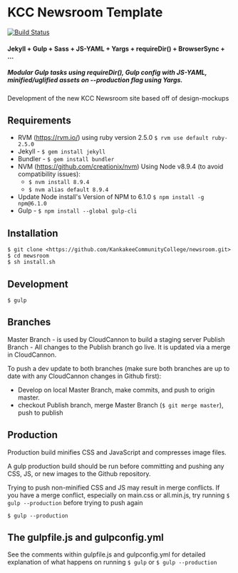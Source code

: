 # KCC Newsroom Template

[![Build Status](https://travis-ci.org/KankakeeCommunityCollege/newsroom.svg?branch=publish)](https://travis-ci.org/KankakeeCommunityCollege/newsroom)

#### Jekyll + Gulp + Sass + JS-YAML + Yargs + requireDir() + BrowserSync + ...

##### Modular Gulp tasks using requireDir(), Gulp config with JS-YAML, minified/uglified assets on --production flag using Yargs. 

Development of the new KCC Newsroom site based off of design-mockups

## Requirements
- RVM (<https://rvm.io/>) using ruby version 2.5.0 `$ rvm use default ruby-2.5.0`
- Jekyll - `$ gem install jekyll`
- Bundler - `$ gem install bundler`
- NVM (<https://github.com/creationix/nvm>) Using Node v8.9.4 (to avoid compatibility issues):
	- `$ nvm install 8.9.4`
	- `$ nvm alias default 8.9.4`
- Update Node install's Version of NPM to 6.1.0 `$ npm install -g npm@6.1.0`
- Gulp - `$ npm install --global gulp-cli`

## Installation
	$ git clone <https://github.com/KankakeeCommunityCollege/newsroom.git>
	$ cd mewsroom
	$ sh install.sh

## Development
	$ gulp

## Branches

Master Branch - is used by CloudCannon to build a staging server
Publish Branch - All changes to the Publish branch go live. It is updated via a merge in CloudCannon.

To push a dev update to both branches (make sure both branches are up to date with any CloudCannon changes in Github first):
- Develop on local Master Branch, make commits, and push to origin master.
- checkout Publish branch, merge Master Branch (`$ git merge master`), push to publish

## Production

Production build minifies CSS and JavaScript and compresses image files.

A gulp production build should be run before committing and pushing any CSS, JS, or new images to the Github repository.

Trying to push non-minified CSS and JS may result in merge conflicts.  If you have a merge conflict, especially on main.css or all.min.js, try running `$ gulp --production` before trying to push again

	$ gulp --production

## The gulpfile.js and gulpconfig.yml

See the comments within gulpfile.js and gulpconfig.yml for detailed explanation of what happens on running `$ gulp` or `$ gulp --production`
